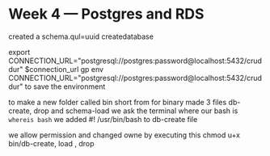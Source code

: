# Week 4 — Postgres and RDS
created a schema.qul=uuid
createdatabase


export CONNECTION_URL="postgresql://postgres:password@localhost:5432/cruddur"
$connection_url
gp env CONNECTION_URL="postgresql://postgres:password@localhost:5432/cruddur" to save the environment



to make a new folder called bin short from for binary made 3 files db-create, drop and schema-load
we ask the terminal where our bash is `whereis bash`
we added #! /usr/bin/bash to db-create file

we allow permission and changed owne by executing this  chmod u+x bin/db-create, load , drop

